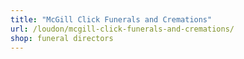 ```yaml
---
title: "McGill Click Funerals and Cremations"
url: /loudon/mcgill-click-funerals-and-cremations/
shop: funeral directors
---
```

